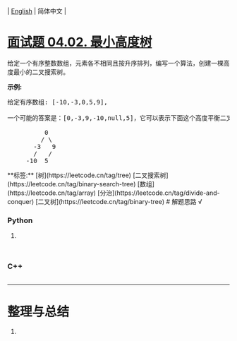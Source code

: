 | [English](README_EN.md) | 简体中文 |

# [面试题 04.02. 最小高度树](https://leetcode.cn/problems/minimum-height-tree-lcci)
<p>给定一个有序整数数组，元素各不相同且按升序排列，编写一个算法，创建一棵高度最小的二叉搜索树。</p><strong>示例:</strong><pre>给定有序数组: [-10,-3,0,5,9],<br><br>一个可能的答案是：[0,-3,9,-10,null,5]，它可以表示下面这个高度平衡二叉搜索树：<br><br>          0 <br>         / &#92 <br>       -3   9 <br>       /   / <br>     -10  5 <br></pre>
**标签:**  [树](https://leetcode.cn/tag/tree) [二叉搜索树](https://leetcode.cn/tag/binary-search-tree) [数组](https://leetcode.cn/tag/array) [分治](https://leetcode.cn/tag/divide-and-conquer) [二叉树](https://leetcode.cn/tag/binary-tree) 
# 解题思路 √

### Python

1. 

```python

```


```python

```

### C++

```cpp

```

---



# 整理与总结

1. 